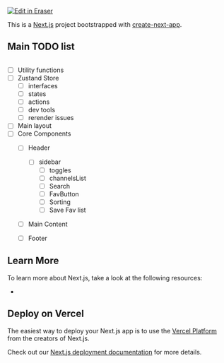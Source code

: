 <p><a target="_blank" href="https://app.eraser.io/workspace/pKT1WQ0h76VSoFciUINu" id="edit-in-eraser-github-link"><img alt="Edit in Eraser" src="https://firebasestorage.googleapis.com/v0/b/second-petal-295822.appspot.com/o/images%2Fgithub%2FOpen%20in%20Eraser.svg?alt=media&amp;token=968381c8-a7e7-472a-8ed6-4a6626da5501"></a></p>

This is a [﻿Next.js](https://nextjs.org/) project bootstrapped with [﻿create-next-app](https://github.com/vercel/next.js/tree/canary/packages/create-next-app).

## Main TODO list
```bash

```
- [ ] Utility functions
- [ ] Zustand Store
    - [ ] interfaces
    - [ ] states
    - [ ] actions
    - [ ] dev tools
    - [ ] rerender issues
- [ ] Main layout
- [ ] Core Components
    - [ ] Header
        - [ ] sidebar
            - [ ] toggles
            - [ ] channelsList
            - [ ] Search
            - [ ] FavButton
            - [ ] Sorting
            - [ ] Save Fav list
    - [ ] Main Content
    - [ ] Footer


## Learn More
To learn more about Next.js, take a look at the following resources:

- 
## Deploy on Vercel
The easiest way to deploy your Next.js app is to use the [﻿Vercel Platform](https://vercel.com/new?utm_medium=default-template&filter=next.js&utm_source=create-next-app&utm_campaign=create-next-app-readme) from the creators of Next.js.

Check out our [﻿Next.js deployment documentation](https://nextjs.org/docs/deployment) for more details.


<!--- Eraser file: https://app.eraser.io/workspace/pKT1WQ0h76VSoFciUINu --->